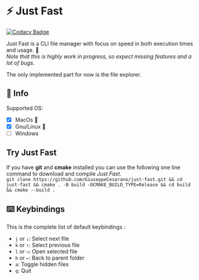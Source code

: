 # ⚡ Just Fast

[![Codacy Badge](https://api.codacy.com/project/badge/Grade/cbf1179a0d3a42c19788210ec18efbac)](https://www.codacy.com/manual/pecorainpannacotta/just-fast?utm_source=github.com&utm_medium=referral&utm_content=GiuseppeCesarano/just-fast&utm_campaign=Badge_Grade)  

Just Fast is a CLI file manager with focus on speed in both execution times and usage. 🚀  
_Note that this is highly work in progress, so expect missing features and a lot of bugs._  

The only implemented part for now is the file explorer.  

## 📖 Info

Supported OS:

-   [x] MacOs 🍎
-   [x] Gnu/Linux 🐧
-   [ ] Windows

## Try Just Fast

If you have **git** and **cmake** installed you can use the following one line command to download and compile _Just Fast_.  
`git clone https://github.com/GiuseppeCesarano/just-fast.git && cd just-fast && cmake . -B build -DCMAKE_BUILD_TYPE=Release && cd build && cmake --build .`

## ⌨️ Keybindings

This is the complete list of default keybindings :

-   `j` or `↓`: Select next file
-   `k` or `↑`: Select previous file
-   `l` or `→`: Open selected file
-   `h` or `←`: Back to parent folder
-   `a`: Toggle hidden files
-   `q`: Quit
